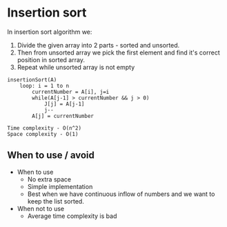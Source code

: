# Insertion sort

In insertion sort algorithm we:
1. Divide the given array into 2 parts - sorted and unsorted.
2. Then from unsorted array we pick the first element and find it's correct position in sorted array.
3. Repeat while unsorted array is not empty

```
insertionSort(A)
    loop: i = 1 to n
        currentNumber = A[i], j=i
        while(A[j-1] > currentNumber && j > 0)
            J[j] = A[j-1]
            j--
        A[j] = currentNumber

Time complexity - O(n^2)
Space complexity - O(1)
```

## When to use / avoid

- When to use
    - No extra space
    - Simple implementation
    - Best when we have continuous inflow of numbers and we want to keep the list sorted.
- When not to use
    - Average time complexity is bad

